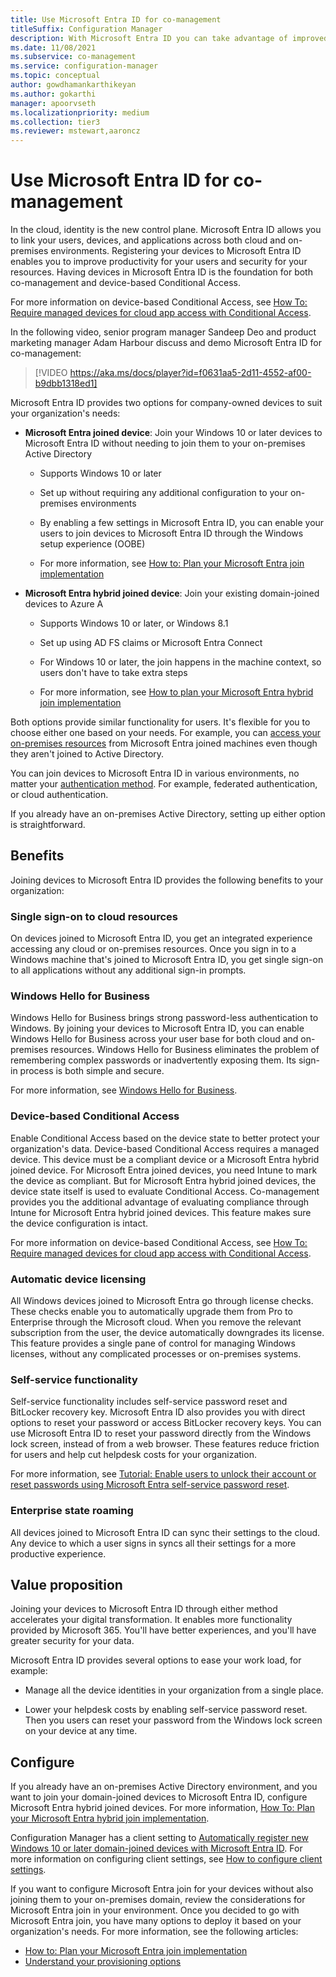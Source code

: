 ```yaml
---
title: Use Microsoft Entra ID for co-management
titleSuffix: Configuration Manager
description: With Microsoft Entra ID you can take advantage of improved productivity for your users and security for your resources, across both cloud and on-prem environments
ms.date: 11/08/2021
ms.subservice: co-management
ms.service: configuration-manager
ms.topic: conceptual
author: gowdhamankarthikeyan
ms.author: gokarthi
manager: apoorvseth
ms.localizationpriority: medium
ms.collection: tier3
ms.reviewer: mstewart,aaroncz 
---
```


# Use Microsoft Entra ID for co-management

In the cloud, identity is the new control plane. Microsoft Entra ID allows you to link your users, devices, and applications across both cloud and on-premises environments. Registering your devices to Microsoft Entra ID enables you to improve productivity for your users and security for your resources. Having devices in Microsoft Entra ID is the foundation for both co-management and device-based Conditional Access.

For more information on device-based Conditional Access, see [How To: Require managed devices for cloud app access with Conditional Access](/azure/active-directory/conditional-access/require-managed-devices).

In the following video, senior program manager Sandeep Deo and product marketing manager Adam Harbour discuss and demo Microsoft Entra ID for co-management:

> [!VIDEO https://aka.ms/docs/player?id=f0631aa5-2d11-4552-af00-b9dbb1318ed1]

Microsoft Entra ID provides two options for company-owned devices to suit your organization's needs:

- **Microsoft Entra joined device**: Join your Windows 10 or later devices to Microsoft Entra ID without needing to join them to your on-premises Active Directory

  - Supports Windows 10 or later

  - Set up without requiring any additional configuration to your on-premises environments

  - By enabling a few settings in Microsoft Entra ID, you can enable your users to join devices to Microsoft Entra ID through the Windows setup experience (OOBE)

  - For more information, see [How to: Plan your Microsoft Entra join implementation](/azure/active-directory/devices/azureadjoin-plan)

- **Microsoft Entra hybrid joined device**: Join your existing domain-joined devices to Azure A

  - Supports Windows 10 or later, or Windows 8.1

  - Set up using AD FS claims or Microsoft Entra Connect

  - For Windows 10 or later, the join happens in the machine context, so users don't have to take extra steps

  - For more information, see [How to plan your Microsoft Entra hybrid join implementation](/azure/active-directory/devices/hybrid-azuread-join-plan)

Both options provide similar functionality for users. It's flexible for you to choose either one based on your needs. For example, you can [access your on-premises resources](/azure/active-directory/devices/azuread-join-sso) from Microsoft Entra joined machines even though they aren't joined to Active Directory.

You can join devices to Microsoft Entra ID in various environments, no matter your [authentication method](/azure/active-directory/hybrid/choose-ad-authn). For example, federated authentication, or cloud authentication.

If you already have an on-premises Active Directory, setting up either option is straightforward.

## Benefits

Joining devices to Microsoft Entra ID provides the following benefits to your organization:

### Single sign-on to cloud resources

On devices joined to Microsoft Entra ID, you get an integrated experience accessing any cloud or on-premises resources. Once you sign in to a Windows machine that's joined to Microsoft Entra ID, you get single sign-on to all applications without any additional sign-in prompts.

### Windows Hello for Business

Windows Hello for Business brings strong password-less authentication to Windows. By joining your devices to Microsoft Entra ID, you can enable Windows Hello for Business across your user base for both cloud and on-premises resources. Windows Hello for Business eliminates the problem of remembering complex passwords or inadvertently exposing them. Its sign-in process is both simple and secure.

For more information, see [Windows Hello for Business](/windows/security/identity-protection/hello-for-business/hello-identity-verification).

### Device-based Conditional Access

Enable Conditional Access based on the device state to better protect your organization's data. Device-based Conditional Access requires a managed device. This device must be a compliant device or a Microsoft Entra hybrid joined device. For Microsoft Entra joined devices, you need Intune to mark the device as compliant. But for Microsoft Entra hybrid joined devices, the device state itself is used to evaluate Conditional Access. Co-management provides you the additional advantage of evaluating compliance through Intune for Microsoft Entra hybrid joined devices. This feature makes sure the device configuration is intact.

For more information on device-based Conditional Access, see [How To: Require managed devices for cloud app access with Conditional Access](/azure/active-directory/conditional-access/require-managed-devices).

### Automatic device licensing

All Windows devices joined to Microsoft Entra go through license checks. These checks enable you to automatically upgrade them from Pro to Enterprise through the Microsoft cloud. When you remove the relevant subscription from the user, the device automatically downgrades its license. This feature provides a single pane of control for managing Windows licenses, without any complicated processes or on-premises systems.

### Self-service functionality

Self-service functionality includes self-service password reset and BitLocker recovery key. Microsoft Entra ID also provides you with direct options to reset your password or access BitLocker recovery keys. You can use Microsoft Entra ID to reset your password directly from the Windows lock screen, instead of from a web browser. These features reduce friction for users and help cut helpdesk costs for your organization.

For more information, see [Tutorial: Enable users to unlock their account or reset passwords using Microsoft Entra self-service password reset](/azure/active-directory/authentication/tutorial-enable-sspr).

### Enterprise state roaming

All devices joined to Microsoft Entra ID can sync their settings to the cloud. Any device to which a user signs in syncs all their settings for a more productive experience.

## Value proposition

Joining your devices to Microsoft Entra ID through either method accelerates your digital transformation. It enables more functionality provided by Microsoft 365. You'll have better experiences, and you'll have greater security for your data.

Microsoft Entra ID provides several options to ease your work load, for example:

- Manage all the device identities in your organization from a single place.

- Lower your helpdesk costs by enabling self-service password reset. Then you users can reset your password from the Windows lock screen on your device at any time.

## Configure

If you already have an on-premises Active Directory environment, and you want to join your domain-joined devices to Microsoft Entra ID, configure Microsoft Entra hybrid joined devices. For more information, [How To: Plan your Microsoft Entra hybrid join implementation](/azure/active-directory/devices/hybrid-azuread-join-plan).

Configuration Manager has a client setting to [Automatically register new Windows 10 or later domain-joined devices with Microsoft Entra ID](../core/clients/deploy/about-client-settings.md#automatically-register-new-windows-10-or-later-domain-joined-devices-with-azure-active-directory). For more information on configuring client settings, see [How to configure client settings](../core/clients/deploy/configure-client-settings.md).

If you want to configure Microsoft Entra join for your devices without also joining them to your on-premises domain, review the considerations for Microsoft Entra join in your environment. Once you decided to go with Microsoft Entra join, you have many options to deploy it based on your organization's needs. For more information, see the following articles:

- [How to: Plan your Microsoft Entra join implementation](/azure/active-directory/devices/azureadjoin-plan)
- [Understand your provisioning options](/azure/active-directory/devices/azureadjoin-plan#understand-your-provisioning-options)
